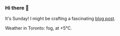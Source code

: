 ### Hi there :wave:

It's Sunday! I might be crafting a fascinating [blog post](https://benjaminwuethrich.dev).

Weather in Toronto: fog, at +5°C.
